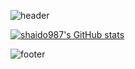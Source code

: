 ![header](https://capsule-render.vercel.app/api?type=waving&&color=gradient&customColorList=1&height=80&section=header&fontSize=90&reversal=true)  

[![shaido987's GitHub stats](https://github-readme-stats.vercel.app/api?username=shaido987&count_private=true&show_icons=true&theme=vue)](https://github.com/shaido987)

![footer](https://capsule-render.vercel.app/api?type=waving&&color=gradient&customColorList=1&height=80&section=footer&fontSize=90)

